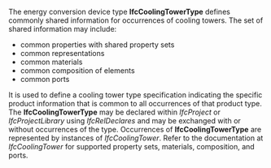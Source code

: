 ﻿The energy conversion device type **IfcCoolingTowerType** defines commonly shared information for occurrences of cooling towers. The set of shared information may include:

* common properties with shared property sets
* common representations
* common materials
* common composition of elements
* common ports

It is used to define a cooling tower type specification indicating the specific product information that is common to all occurrences of that product type. The **IfcCoolingTowerType** may be declared within _IfcProject_ or _IfcProjectLibrary_ using _IfcRelDeclares_ and may be exchanged with or without occurrences of the type. Occurrences of **IfcCoolingTowerType** are represented by instances of _IfcCoolingTower_. Refer to the documentation at _IfcCoolingTower_ for supported property sets, materials, composition, and ports.